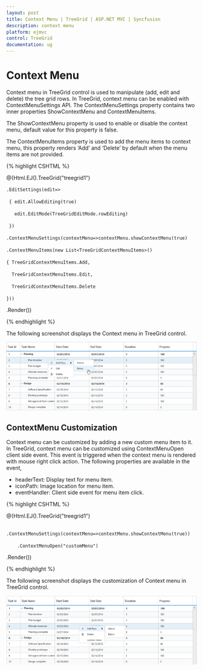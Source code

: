 ```yaml
---
layout: post
title: Context Menu | TreeGrid | ASP.NET MVC | Syncfusion
description: context menu
platform: ejmvc
control: TreeGrid
documentation: ug
---
```


# Context Menu

Context menu in TreeGrid control is used to manipulate (add, edit and delete) the tree grid rows. In TreeGrid, context menu can be enabled with ContextMenuSettings API. The ContextMenuSettings property contains two inner properties ShowContextMenu and ContextMenuItems.

The ShowContextMenu property is used to enable or disable the context menu, default value for this property is false.

The ContextMenuItems property is used to add the menu items to context menu, this property renders ‘Add’ and ‘Delete’ by default when the menu items are not provided.

{% highlight CSHTML %}

@(Html.EJ().TreeGrid("treegrid1")

	.EditSettings(edit=>

	 { edit.AllowEditing(true)

	   edit.EditMode(TreeGridEditMode.rowEditing)

	 })

	.ContextMenuSettings(contextMenu=>contextMenu.showContextMenu(true)

	.ContextMenuItems(new List<TreeGridContextMenuItems>()

	{ TreeGridContextMenuItems.Add,

	  TreeGridContextMenuItems.Edit,

	  TreeGridContextMenuItems.Delete

	}))



 .Render())

{% endhighlight %}

The following screenshot displays the Context menu in TreeGrid control.

![](Context-Menu_images/Context-Menu_img1.png)



## ContextMenu Customization

Context menu can be customized by adding a new custom menu item to it. In TreeGrid, context menu can be customized using ContextMenuOpen client side event. This event is triggered when the context menu is rendered with mouse right click action. The following properties are available in the event,

* headerText: Display text for menu item.
* iconPath: Image location for menu item.
* eventHandler: Client side event for menu item click.

{% highlight CSHTML %}

@(Html.EJ().TreeGrid("treegrid1")

        .ContextMenuSettings(contextMenu=>contextMenu.showContextMenu(true))

        .ContextMenuOpen("customMenu")

 .Render())

<script type=”text/javascript”>

  function customMenu( args )

`{

   args.contextMenuItems.push(

   {

      headerText: "customMenu",

   iconPath: “url(…/images/customMenu.png)”,

   eventHandler: customMenuClick,

   }

   );

`}

  function customMenuClick( args )

  {

  }

</script>

{% endhighlight %}

The following screenshot displays the customization of Context menu in TreeGrid control.

![](Context-Menu_images/Context-Menu_img2.png)


